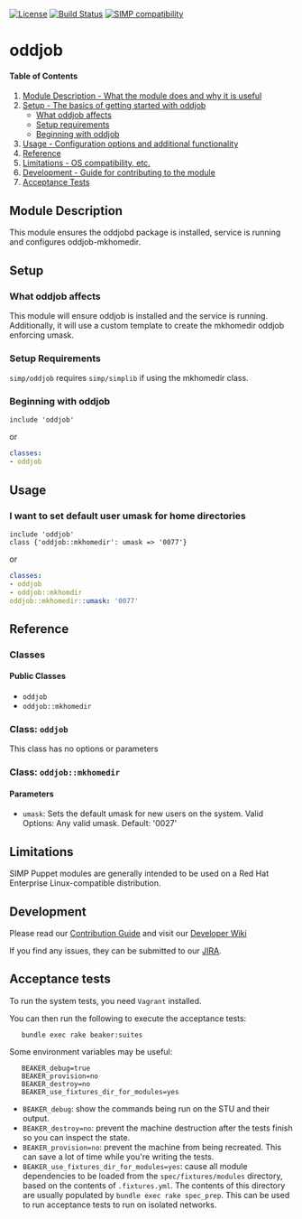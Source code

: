 [![License](http://img.shields.io/:license-apache-blue.svg)](http://www.apache.org/licenses/LICENSE-2.0.html) [![Build Status](https://travis-ci.org/simp/pupmod-simp-oddjob.svg)](https://travis-ci.org/simp/pupmod-simp-oddjob) [![SIMP compatibility](https://img.shields.io/badge/SIMP%20compatibility-4.2.*%2F5.1.*-orange.svg)](https://img.shields.io/badge/SIMP%20compatibility-4.2.*%2F5.1.*-orange.svg)

# oddjob

#### Table of Contents

1. [Module Description - What the module does and why it is useful](#module-description)
2. [Setup - The basics of getting started with oddjob](#setup)
    * [What oddjob affects](#what-oddjob-affects)
    * [Setup requirements](#setup-requirements)
    * [Beginning with oddjob](#beginning-with-oddjob)
3. [Usage - Configuration options and additional functionality](#usage)
4. [Reference](#reference)
5. [Limitations - OS compatibility, etc.](#limitations)
6. [Development - Guide for contributing to the module](#development)
7. [Acceptance Tests](#acceptance-tests)

## Module Description

This module ensures the oddjobd package is installed, service is running and
configures oddjob-mkhomedir.

## Setup

### What oddjob affects

This module will ensure oddjob is installed and the service is running.
Additionally, it will use a custom template to create the mkhomedir oddjob
enforcing umask.

### Setup Requirements

`simp/oddjob` requires `simp/simplib` if using the mkhomedir class.

### Beginning with oddjob

```puppet
include 'oddjob'
```

or

```yaml
classes:
- oddjob
```

## Usage

### I want to set default user umask for home directories

```puppet
include 'oddjob'
class {'oddjob::mkhomedir': umask => '0077'}
```

or

```yaml
classes:
- oddjob
- oddjob::mkhomdir
oddjob::mkhomedir::umask: '0077'
```

## Reference

### Classes

#### Public Classes

* `oddjob`
* `oddjob::mkhomedir`

### Class: `oddjob`

This class has no options or parameters

### Class: `oddjob::mkhomedir`

#### Parameters

* `umask`: Sets the default umask for new users on the system. Valid Options:
Any valid umask. Default: '0027'

## Limitations

SIMP Puppet modules are generally intended to be used on a Red Hat Enterprise
Linux-compatible distribution.

## Development

Please read our [Contribution Guide](https://simp-project.atlassian.net/wiki/display/SD/Contributing+to+SIMP)
and visit our [Developer Wiki](https://simp-project.atlassian.net/wiki/display/SD/SIMP+Development+Home)

If you find any issues, they can be submitted to our
[JIRA](https://simp-project.atlassian.net).

## Acceptance tests

To run the system tests, you need `Vagrant` installed.

You can then run the following to execute the acceptance tests:

```shell
   bundle exec rake beaker:suites
```

Some environment variables may be useful:

```shell
   BEAKER_debug=true
   BEAKER_provision=no
   BEAKER_destroy=no
   BEAKER_use_fixtures_dir_for_modules=yes
```

*  ``BEAKER_debug``: show the commands being run on the STU and their output.
*  ``BEAKER_destroy=no``: prevent the machine destruction after the tests
   finish so you can inspect the state.
*  ``BEAKER_provision=no``: prevent the machine from being recreated.  This can
   save a lot of time while you're writing the tests.
*  ``BEAKER_use_fixtures_dir_for_modules=yes``: cause all module dependencies
   to be loaded from the ``spec/fixtures/modules`` directory, based on the
   contents of ``.fixtures.yml``. The contents of this directory are usually
   populated by ``bundle exec rake spec_prep``. This can be used to run
   acceptance tests to run on isolated networks.
